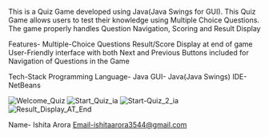 This is a Quiz Game developed using Java(Java Swings for GUI). This Quiz Game allows users to test their knowledge using Multiple Choice Questions. 
The game properly handles Question Navigation, Scoring and Result Display

Features-
Multiple-Choice Questions
Result/Score Display at end of game
User-Friendly interface with both Next and Previous Buttons included for Navigation of Questions in the Game

Tech-Stack
Programming Language- Java
GUI- Java(Java Swings)
IDE- NetBeans

![Welcome_Quiz](https://github.com/user-attachments/assets/10e164a8-705b-426a-9aea-35a196e49bc2)
![Start_Quiz_ia](https://github.com/user-attachments/assets/a4b3b0c2-8648-42a1-beaa-97fd8e2b10d5)
![Start-Quiz_2_ia](https://github.com/user-attachments/assets/87e54e09-8d0b-427f-89e7-6ff068ac9cdd)
![Result_Display_AT_End](https://github.com/user-attachments/assets/fe311c20-f0de-45b0-9d56-2e47b1e68fa6)

Name- Ishita Arora
Email-ishitaarora3544@gmail.com



